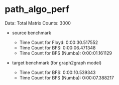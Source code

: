 # path_algo_perf

Data: Total Matrix Counts: 3000

- source benchmark

  - Time Count for Floyd:  0:00:30.517552
  - Time Count for BFS:  0:00:06.471348
  - Time Count for BFS (Numba):  0:00:01.161129

- target benchmark (for graph2graph model)

  - Time Count for BFS:  0:00:10.539343
  - Time Count for BFS (Numba):  0:00:07.388217
